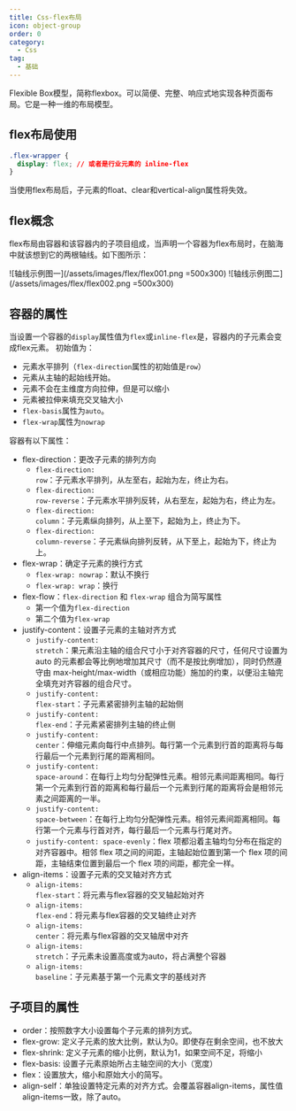 ```yaml
---
title: Css-flex布局
icon: object-group
order: 0
category:
  - Css
tag:
  - 基础
---
```


Flexible Box模型，简称flexbox。可以简便、完整、响应式地实现各种页面布局。它是一种一维的布局模型。

## flex布局使用

```css
.flex-wrapper {
  display: flex; // 或者是行业元素的 inline-flex
}
```
当使用flex布局后，子元素的float、clear和vertical-align属性将失效。

## flex概念

flex布局由容器和该容器内的子项目组成，当声明一个容器为flex布局时，在脑海中就该想到它的两根轴线。如下图所示：

![轴线示例图一](/assets/images/flex/flex001.png =500x300)
![轴线示例图二](/assets/images/flex/flex002.png =500x300)

## 容器的属性

当设置一个容器的<code>display</code>属性值为<code>flex</code>或<code>inline-flex</code>是，容器内的子元素会变成flex元素。
初始值为：
+ 元素水平排列（<code>flex-direction</code>属性的初始值是<code>row</code>）
+ 元素从主轴的起始线开始。
+ 元素不会在主维度方向拉伸，但是可以缩小
+ 元素被拉伸来填充交叉轴大小
+ <code>flex-basis</code>属性为<code>auto</code>。
+ <code>flex-wrap</code>属性为<code>nowrap</code>

容器有以下属性：
+ flex-direction：更改子元素的排列方向
  - <code>flex-direction: row</code>：子元素水平排列，从左至右，起始为左，终止为右。
  - <code>flex-direction: row-reverse</code>：子元素水平排列反转，从右至左，起始为右，终止为左。
  - <code>flex-direction: column</code>：子元素纵向排列，从上至下，起始为上，终止为下。
  - <code>flex-direction: column-reverse</code>：子元素纵向排列反转，从下至上，起始为下，终止为上。
+ flex-wrap：确定子元素的换行方式
  - <code>flex-wrap: nowrap</code>：默认不换行
  - <code>flex-wrap: wrap</code>：换行
+ flex-flow：<code>flex-direction</code> 和 <code>flex-wrap</code> 组合为简写属性
  - 第一个值为<code>flex-direction</code>
  - 第二个值为<code>flex-wrap</code>
+ justify-content：设置子元素的主轴对齐方式
  - <code>justify-content: stretch</code>：果元素沿主轴的组合尺寸小于对齐容器的尺寸，任何尺寸设置为 auto 的元素都会等比例地增加其尺寸（而不是按比例增加），同时仍然遵守由 max-height/max-width（或相应功能）施加的约束，以便沿主轴完全填充对齐容器的组合尺寸。
  - <code>justify-content: flex-start</code>：子元素紧密排列主轴的起始侧
  - <code>justify-content: flex-end</code>：子元素紧密排列主轴的终止侧
  - <code>justify-content: center</code>：伸缩元素向每行中点排列。每行第一个元素到行首的距离将与每行最后一个元素到行尾的距离相同。
  - <code>justify-content: space-around</code>：在每行上均匀分配弹性元素。相邻元素间距离相同。每行第一个元素到行首的距离和每行最后一个元素到行尾的距离将会是相邻元素之间距离的一半。
  - <code>justify-content: space-between</code>：在每行上均匀分配弹性元素。相邻元素间距离相同。每行第一个元素与行首对齐，每行最后一个元素与行尾对齐。
  - <code>justify-content: space-evenly</code>：flex 项都沿着主轴均匀分布在指定的对齐容器中。相邻 flex 项之间的间距，主轴起始位置到第一个 flex 项的间距，主轴结束位置到最后一个 flex 项的间距，都完全一样。
+ align-items：设置子元素的交叉轴对齐方式
  - <code>align-items: flex-start</code>：将元素与flex容器的交叉轴起始对齐
  - <code>align-items: flex-end</code>：将元素与flex容器的交叉轴终止对齐
  - <code>align-items: center</code>：将元素与flex容器的交叉轴居中对齐
  - <code>align-items: stretch</code>：子元素未设置高度或为auto，将占满整个容器
  - <code>align-items: baseline</code>：子元素基于第一个元素文字的基线对齐

## 子项目的属性

+ order：按照数字大小设置每个子元素的排列方式。
+ flex-grow: 定义子元素的放大比例，默认为0。即使存在剩余空间，也不放大
+ flex-shrink: 定义子元素的缩小比例，默认为1，如果空间不足，将缩小
+ flex-basis: 设置子元素原始所占主轴空间的大小（宽度）
+ flex：设置放大，缩小和原始大小的简写。
+ align-self：单独设置特定元素的对齐方式。会覆盖容器align-items，属性值align-items一致，除了auto。